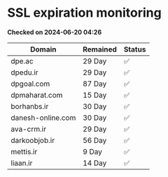 # SSL expiration monitoring

**Checked on 2024-06-20 04:26**

| Domain | Remained | Status       |
|--------|----------|--------------|
| dpe.ac     | 29 Day   | ✅ |
| dpedu.ir     | 29 Day   | ✅ |
| dpgoal.com     | 87 Day   | ✅ |
| dpmaharat.com     | 15 Day   | ✅ |
| borhanbs.ir     | 30 Day   | ✅ |
| danesh-online.com     | 30 Day   | ✅ |
| ava-crm.ir     | 29 Day   | ✅ |
| darkoobjob.ir     | 56 Day   | ✅ |
| mettis.ir     | 9 Day   | ✅ |
| liaan.ir     | 14 Day   | ✅ |
